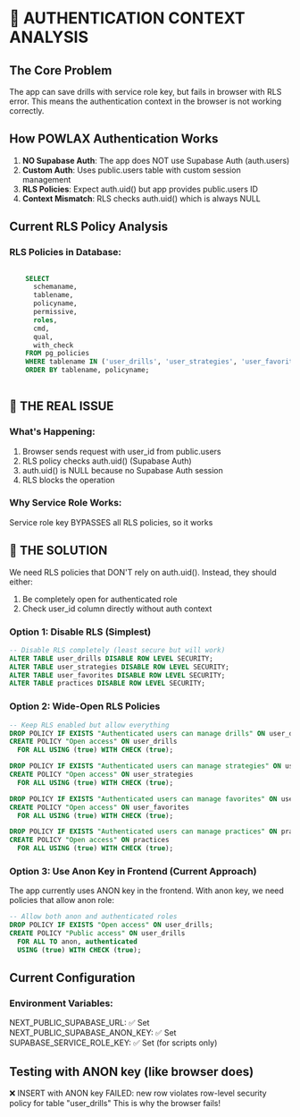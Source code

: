 # 🔐 AUTHENTICATION CONTEXT ANALYSIS

## The Core Problem
The app can save drills with service role key, but fails in browser with RLS error.
This means the authentication context in the browser is not working correctly.

## How POWLAX Authentication Works

1. **NO Supabase Auth**: The app does NOT use Supabase Auth (auth.users)
2. **Custom Auth**: Uses public.users table with custom session management
3. **RLS Policies**: Expect auth.uid() but app provides public.users ID
4. **Context Mismatch**: RLS checks auth.uid() which is always NULL

## Current RLS Policy Analysis

### RLS Policies in Database:
```sql

    SELECT 
      schemaname,
      tablename,
      policyname,
      permissive,
      roles,
      cmd,
      qual,
      with_check
    FROM pg_policies
    WHERE tablename IN ('user_drills', 'user_strategies', 'user_favorites', 'practices')
    ORDER BY tablename, policyname;
  
```

## 🚨 THE REAL ISSUE

### What's Happening:
1. Browser sends request with user_id from public.users
2. RLS policy checks auth.uid() (Supabase Auth)
3. auth.uid() is NULL because no Supabase Auth session
4. RLS blocks the operation

### Why Service Role Works:
Service role key BYPASSES all RLS policies, so it works

## 🔧 THE SOLUTION

We need RLS policies that DON'T rely on auth.uid().
Instead, they should either:
1. Be completely open for authenticated role
2. Check user_id column directly without auth context

### Option 1: Disable RLS (Simplest)
```sql
-- Disable RLS completely (least secure but will work)
ALTER TABLE user_drills DISABLE ROW LEVEL SECURITY;
ALTER TABLE user_strategies DISABLE ROW LEVEL SECURITY;
ALTER TABLE user_favorites DISABLE ROW LEVEL SECURITY;
ALTER TABLE practices DISABLE ROW LEVEL SECURITY;
```

### Option 2: Wide-Open RLS Policies
```sql
-- Keep RLS enabled but allow everything
DROP POLICY IF EXISTS "Authenticated users can manage drills" ON user_drills;
CREATE POLICY "Open access" ON user_drills
  FOR ALL USING (true) WITH CHECK (true);

DROP POLICY IF EXISTS "Authenticated users can manage strategies" ON user_strategies;
CREATE POLICY "Open access" ON user_strategies
  FOR ALL USING (true) WITH CHECK (true);

DROP POLICY IF EXISTS "Authenticated users can manage favorites" ON user_favorites;
CREATE POLICY "Open access" ON user_favorites
  FOR ALL USING (true) WITH CHECK (true);

DROP POLICY IF EXISTS "Authenticated users can manage practices" ON practices;
CREATE POLICY "Open access" ON practices
  FOR ALL USING (true) WITH CHECK (true);
```

### Option 3: Use Anon Key in Frontend (Current Approach)
The app currently uses ANON key in the frontend.
With anon key, we need policies that allow anon role:
```sql
-- Allow both anon and authenticated roles
DROP POLICY IF EXISTS "Open access" ON user_drills;
CREATE POLICY "Public access" ON user_drills
  FOR ALL TO anon, authenticated
  USING (true) WITH CHECK (true);
```

## Current Configuration

### Environment Variables:
NEXT_PUBLIC_SUPABASE_URL: ✅ Set
NEXT_PUBLIC_SUPABASE_ANON_KEY: ✅ Set
SUPABASE_SERVICE_ROLE_KEY: ✅ Set (for scripts only)

## Testing with ANON key (like browser does)

❌ INSERT with ANON key FAILED: new row violates row-level security policy for table "user_drills"
   This is why the browser fails!